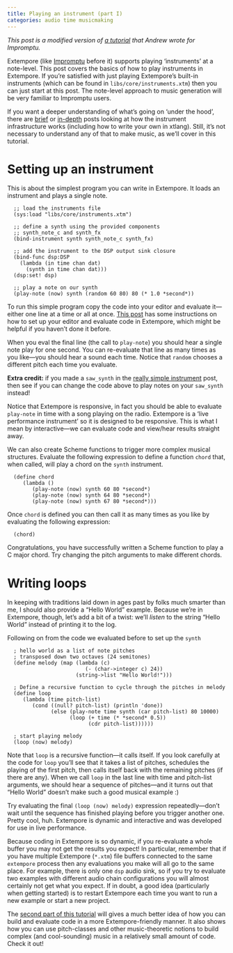 ```yaml
---
title: Playing an instrument (part I)
categories: audio time musicmaking
---
```


*This post is a modified version of [a
tutorial](http://impromptu.moso.com.au/tutorials/bing.html) that Andrew
wrote for Impromptu.*

Extempore (like [Impromptu](http://impromptu.moso.com.au) before it)
supports playing ‘instruments’ at a note-level. This post covers the
basics of how to play instruments in Extempore. If you’re satisfied with
just playing Extempore’s built-in instruments (which can be found in
`libs/core/instruments.xtm`) then you can just start at this post. The
note-level approach to music generation will be very familiar to
Impromptu users.

If you want a deeper understanding of what’s going on ‘under the hood’,
there are [brief](2012-10-16-a-really-simple-instrument.org) or
[in-depth](2012-09-28-making-an-instrument.org) posts looking at how the
instrument infrastructure works (including how to write your own in
xtlang). Still, it’s not necessary to understand any of that to make
music, as we’ll cover in this tutorial.

# Setting up an instrument

This is about the simplest program you can write in Extempore. It loads
an instrument and plays a single note.

``` {.extempore}
  ;; load the instruments file 
  (sys:load "libs/core/instruments.xtm")

  ;; define a synth using the provided components
  ;; synth_note_c and synth_fx
  (bind-instrument synth synth_note_c synth_fx)

  ;; add the instrument to the DSP output sink closure
  (bind-func dsp:DSP
    (lambda (in time chan dat)
      (synth in time chan dat)))
  (dsp:set! dsp)

  ;; play a note on our synth
  (play-note (now) synth (random 60 80) 80 (* 1.0 *second*))
```

To run this simple program copy the code into your editor and evaluate
it—either one line at a time or all at once. [This
post](2012-09-26-interacting-with-the-extempore-compiler.org) has some
instructions on how to set up your editor and evaluate code in
Extempore, which might be helpful if you haven’t done it before.

When you eval the final line (the call to `play-note`) you should hear a
single note play for one second. You can re-evaluate that line as many
times as you like—you should hear a sound each time. Notice that
`random` chooses a different pitch each time you evaluate.

**Extra credit:** if you made a `saw_synth` in the [really simple
instrument](2012-10-16-a-really-simple-instrument.org) post, then see if
you can change the code above to play notes on your `saw_synth` instead!

Notice that Extempore is responsive, in fact you should be able to
evaluate `play-note` in time with a song playing on the radio. Extempore
is a ‘live performance instrument’ so it is designed to be responsive.
This is what I mean by interactive—we can evaluate code and view/hear
results straight away.

We can also create Scheme functions to trigger more complex musical
structures. Evaluate the following expression to define a function
`chord` that, when called, will play a chord on the `synth` instrument.

``` {.extempore}
  (define chord
     (lambda ()
        (play-note (now) synth 60 80 *second*)
        (play-note (now) synth 64 80 *second*)
        (play-note (now) synth 67 80 *second*)))
```

Once `chord` is defined you can then call it as many times as you like
by evaluating the following expression:

``` {.extempore}
  (chord)
```

Congratulations, you have successfully written a Scheme function to play
a C major chord. Try changing the pitch arguments to make different
chords.

# Writing loops

In keeping with traditions laid down in ages past by folks much smarter
than me, I should also provide a “Hello World” example. Because we’re in
Extempore, though, let’s add a bit of a twist: we’ll *listen* to the
string “Hello World” instead of printing it to the log.

Following on from the code we evaluated before to set up the `synth`

``` {.extempore}
  ; hello world as a list of note pitches
  ; transposed down two octaves (24 semitones)
  (define melody (map (lambda (c)
                         (- (char->integer c) 24))
                      (string->list "Hello World!")))

  ; Define a recursive function to cycle through the pitches in melody
  (define loop
     (lambda (time pitch-list)
        (cond ((null? pitch-list) (println 'done))
              (else (play-note time synth (car pitch-list) 80 10000)
                    (loop (+ time (* *second* 0.5))
                          (cdr pitch-list))))))

  ; start playing melody
  (loop (now) melody)
```

Note that `loop` is a recursive function—it calls itself. If you look
carefully at the code for `loop` you’ll see that it takes a list of
pitches, schedules the playing of the first pitch, then calls itself
back with the remaining pitches (if there are any). When we call `loop`
in the last line with time and pitch-list arguments, we should hear a
sequence of pitches—and it turns out that “Hello World” doesn’t make
such a good musical example :)

Try evaluating the final `(loop (now) melody)` expression
repeatedly—don’t wait until the sequence has finished playing before you
trigger another one. Pretty cool, huh. Extempore is dynamic and
interactive and was developed for use in live performance.

Because coding in Extempore is so dynamic, if you re-evaluate a whole
buffer you may not get the results you expect! In particular, remember
that if you have multiple Extempore (`*.xtm`) file buffers connected to
the same `extempore` process then any evaluations you make will all go
to the same place. For example, there is only one `dsp` audio sink, so
if you try to evaluate two examples with different audio chain
configurations you will almost certainly not get what you expect. If in
doubt, a good idea (particularly when getting started) is to restart
Extempore each time you want to run a new example or start a new
project.

The [second part of this
tutorial](2012-10-15-playing-an-instrument-part-ii.org) will gives a
much better idea of how you can build and evaluate code in a more
Extempore-friendly manner. It also shows how you can use pitch-classes
and other music-theoretic notions to build complex (and cool-sounding)
music in a relatively small amount of code. Check it out!
